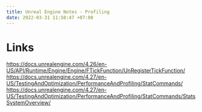 ```yaml
---
title: Unreal Engine Notes - Profiling
date: 2022-03-31 11:58:47 +07:00
---
```


# Links
https://docs.unrealengine.com/4.26/en-US/API/Runtime/Engine/Engine/FTickFunction/UnRegisterTickFunction/
https://docs.unrealengine.com/4.27/en-US/TestingAndOptimization/PerformanceAndProfiling/StatCommands/
https://docs.unrealengine.com/4.27/en-US/TestingAndOptimization/PerformanceAndProfiling/StatCommands/StatsSystemOverview/
